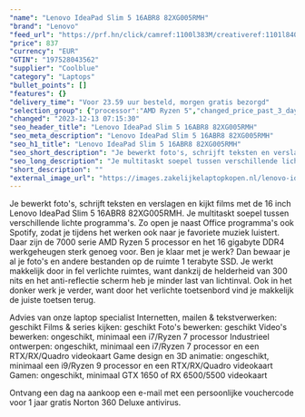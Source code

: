 ```yaml
---
"name": "Lenovo IdeaPad Slim 5 16ABR8 82XG005RMH"
"brand": "Lenovo"
"feed_url": "https://prf.hn/click/camref:1100l383M/creativeref:1101l84031/destination:https%3A%2F%2Fwww.coolblue.nl%2Fproduct%2F926627"
"price": 837
"currency": "EUR"
"GTIN": "197528043562"
"supplier": "Coolblue"
"category": "Laptops"
"bullet_points": []
"features": {}
"delivery_time": "Voor 23.59 uur besteld, morgen gratis bezorgd"
"selection_group": {"processor":"AMD Ryzen 5","changed_price_past_3_days":false,"product_family":"Ideapad"}
"changed": "2023-12-13 07:15:30"
"seo_header_title": "Lenovo IdeaPad Slim 5 16ABR8 82XG005RMH"
"seo_meta_description": "Lenovo IdeaPad Slim 5 16ABR8 82XG005RMH"
"seo_h1_title": "Lenovo IdeaPad Slim 5 16ABR8 82XG005RMH"
"seo_short_description": "Je bewerkt foto's, schrijft teksten en verslagen en kijkt films met de 16 inch Lenovo IdeaPad Slim 5 16ABR8 82XG005RMH."
"seo_long_description": "Je multitaskt soepel tussen verschillende lichte programma's. Zo open je naast Office programma's ook Spotify, zodat je tijdens het werken ook naar je favoriete muziek luistert. Daar zijn de 7000 serie AMD Ryzen 5 processor en het 16 gigabyte DDR4 werkgeheugen sterk genoeg voor. Ben je klaar met je werk? Dan bewaar je al je foto's en andere bestanden op de ruimte 1 terabyte SSD. Je werkt makkelijk door in fel verlichte ruimtes, want dankzij de helderheid van 300 nits en het anti-reflectie scherm heb je minder last van lichtinval. Ook in het donker werk je verder, want door het verlichte toetsenbord vind je makkelijk de juiste toetsen terug. \r\n\r\nAdvies van onze laptop specialist\r\nInternetten, mailen & tekstverwerken: geschikt\r\nFilms & series kijken: geschikt\r\nFoto's bewerken: geschikt\r\nVideo's bewerken: ongeschikt, minimaal een i7/Ryzen 7 processor\r\nIndustrieel ontwerpen: ongeschikt, minimaal een i7/Ryzen 7 processor en een RTX/RX/Quadro videokaart\r\nGame design en 3D animatie: ongeschikt, minimaal een i9/Ryzen 9 processor en een RTX/RX/Quadro videokaart\r\nGamen: ongeschikt, minimaal GTX 1650 of RX 6500/5500 videokaart\r\n \r\nOntvang een dag na aankoop een e-mail met een persoonlijke vouchercode voor 1 jaar gratis Norton 360 Deluxe antivirus."
"short_description": ""
"external_image_url": "https://images.zakelijkelaptopkopen.nl/lenovo-ideapad-slim-5-16abr8-82xg005rmh.webp"
---
```


Je bewerkt foto's, schrijft teksten en verslagen en kijkt films met de 16 inch Lenovo IdeaPad Slim 5 16ABR8 82XG005RMH. Je multitaskt soepel tussen verschillende lichte programma's. Zo open je naast Office programma's ook Spotify, zodat je tijdens het werken ook naar je favoriete muziek luistert. Daar zijn de 7000 serie AMD Ryzen 5 processor en het 16 gigabyte DDR4 werkgeheugen sterk genoeg voor. Ben je klaar met je werk? Dan bewaar je al je foto's en andere bestanden op de ruimte 1 terabyte SSD. Je werkt makkelijk door in fel verlichte ruimtes, want dankzij de helderheid van 300 nits en het anti-reflectie scherm heb je minder last van lichtinval. Ook in het donker werk je verder, want door het verlichte toetsenbord vind je makkelijk de juiste toetsen terug.

Advies van onze laptop specialist
Internetten, mailen & tekstverwerken: geschikt
Films & series kijken: geschikt
Foto's bewerken: geschikt
Video's bewerken: ongeschikt, minimaal een i7/Ryzen 7 processor
Industrieel ontwerpen: ongeschikt, minimaal een i7/Ryzen 7 processor en een RTX/RX/Quadro videokaart
Game design en 3D animatie: ongeschikt, minimaal een i9/Ryzen 9 processor en een RTX/RX/Quadro videokaart
Gamen: ongeschikt, minimaal GTX 1650 of RX 6500/5500 videokaart
 
Ontvang een dag na aankoop een e-mail met een persoonlijke vouchercode voor 1 jaar gratis Norton 360 Deluxe antivirus.
